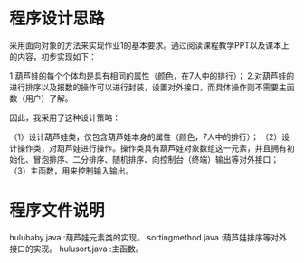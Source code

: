 
# 程序设计思路

采用面向对象的方法来实现作业1的基本要求。通过阅读课程教学PPT以及课本上的内容，初步实现如下：

1.葫芦娃的每个个体均是具有相同的属性（颜色，在7人中的排行）；
2.对葫芦娃的进行排序以及报数的操作可以进行封装，设置对外接口，而具体操作则不需要主函数（用户）了解。

因此，我采用了这种设计策略：

（1）设计葫芦娃类，仅包含葫芦娃本身的属性（颜色，7人中的排行）；
（2）设计操作类，对葫芦娃进行操作。操作类具有葫芦娃对象数组这一元素，并且拥有初始化、冒泡排序、二分排序、随机排序、向控制台（终端）输出等对外接口；
（3）主函数，用来控制输入输出。

# 程序文件说明

hulubaby.java :葫芦娃元素类的实现。
sortingmethod.java :葫芦娃排序等对外接口的实现。
hulusort.java :主函数。